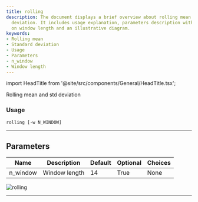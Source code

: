 ```yaml
---
title: rolling
description: The document displays a brief overview about rolling mean and standard
  deviation. It includes usage explanation, parameters description with special emphasis
  on window length and an illustrative diagram.
keywords:
- Rolling mean
- Standard deviation
- Usage
- Parameters
- n_window
- Window length
---
```


import HeadTitle from '@site/src/components/General/HeadTitle.tsx';

<HeadTitle title="rolling - Qa - Stocks - Reference | OpenBB Terminal Docs" />

Rolling mean and std deviation

### Usage

```python
rolling [-w N_WINDOW]
```

---

## Parameters

| Name | Description | Default | Optional | Choices |
| ---- | ----------- | ------- | -------- | ------- |
| n_window | Window length | 14 | True | None |

![rolling](https://user-images.githubusercontent.com/46355364/154308175-bb244d55-a6e0-4d6e-80f4-b3937dcd8ed4.png)

---
